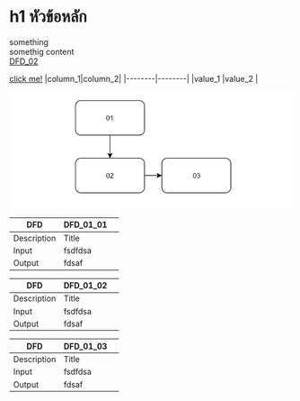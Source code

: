 # h1 หัวข้อหลัก

something </br>
somethig content </br>
[DFD_02](./DFD_02.md)

<a href="./DFD_02.md">click me!</a>
|column_1|column_2|
|--------|--------|
|value_1 |value_2 |


![DFD](./img/DFD.png)

| DFD         | DFD_01_01     |     |
| ----------- | ---------  | ----   |
| Description | Title      |        |
| Input       | fsdfdsa    |         |
| Output      | fdsaf      |         |

| DFD         | DFD_01_02     |     |
| ----------- | ---------  | ----   |
| Description | Title      |        |
| Input       | fsdfdsa    |         |
| Output      | fdsaf      |         |

| DFD         | DFD_01_03     |     |
| ----------- | ---------  | ----   |
| Description | Title      |        |
| Input       | fsdfdsa    |         |
| Output      | fdsaf      |         |